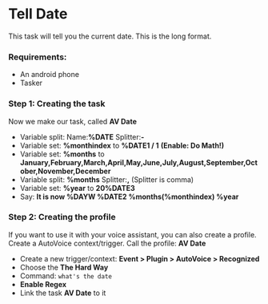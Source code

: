 # Tell Date
This task will tell you the current date. This is the long format.

### Requirements:
- An android phone
- Tasker

### Step 1: Creating the task
Now we make our task, called **AV Date**
- Variable split: Name:**%DATE** Splitter:**-**
- Variable set: **%monthindex** to **%DATE1 / 1** **(Enable: Do Math!)**
- Variable set: **%months** to **January,February,March,April,May,June,July,August,September,October,November,December**
- Variable split: **%months** Splitter:**,** (Splitter is comma)
- Variable set: **%year** to **20%DATE3**
- Say: **It is now %DAYW %DATE2 %months(%monthindex) %year**
  
### Step 2: Creating the profile
If you want to use it with your voice assistant, you can also create a profile. Create a AutoVoice context/trigger.
Call the profile: **AV Date**
- Create a new trigger/context: **Event > Plugin > AutoVoice > Recognized**
- Choose the **The Hard Way**
- Command: ```what's the date```
- **Enable Regex**
- Link the task **AV Date** to it
